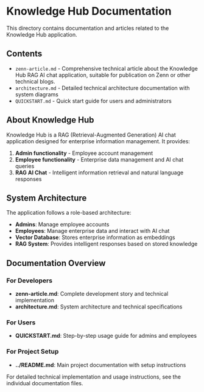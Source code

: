 # Knowledge Hub Documentation

This directory contains documentation and articles related to the Knowledge Hub application.

## Contents

- `zenn-article.md` - Comprehensive technical article about the Knowledge Hub RAG AI chat application, suitable for publication on Zenn or other technical blogs.
- `architecture.md` - Detailed technical architecture documentation with system diagrams
- `QUICKSTART.md` - Quick start guide for users and administrators

## About Knowledge Hub

Knowledge Hub is a RAG (Retrieval-Augmented Generation) AI chat application designed for enterprise information management. It provides:

1. **Admin functionality** - Employee account management
2. **Employee functionality** - Enterprise data management and AI chat queries  
3. **RAG AI Chat** - Intelligent information retrieval and natural language responses

## System Architecture

The application follows a role-based architecture:
- **Admins**: Manage employee accounts
- **Employees**: Manage enterprise data and interact with AI chat
- **Vector Database**: Stores enterprise information as embeddings
- **RAG System**: Provides intelligent responses based on stored knowledge

## Documentation Overview

### For Developers
- **zenn-article.md**: Complete development story and technical implementation
- **architecture.md**: System architecture and technical specifications

### For Users
- **QUICKSTART.md**: Step-by-step usage guide for admins and employees

### For Project Setup
- **../README.md**: Main project documentation with setup instructions

For detailed technical implementation and usage instructions, see the individual documentation files.